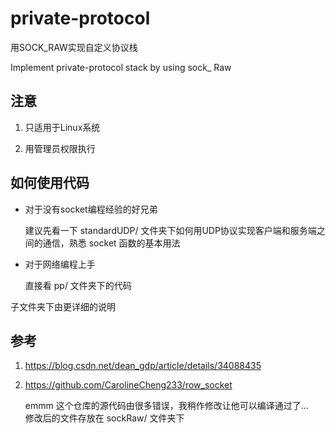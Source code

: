 # private-protocol
用SOCK_RAW实现自定义协议栈

Implement private-protocol stack by using sock_ Raw

## 注意
1. 只适用于Linux系统

2. 用管理员权限执行

## 如何使用代码
- 对于没有socket编程经验的好兄弟

    建议先看一下 standardUDP/ 文件夹下如何用UDP协议实现客户端和服务端之间的通信，熟悉 socket 函数的基本用法

- 对于网络编程上手

    直接看 pp/ 文件夹下的代码

子文件夹下由更详细的说明

## 参考

1. https://blog.csdn.net/dean_gdp/article/details/34088435

2. https://github.com/CarolineCheng233/row_socket 

    emmm 这个仓库的源代码由很多错误，我稍作修改让他可以编译通过了...  
    修改后的文件存放在 sockRaw/ 文件夹下

 
